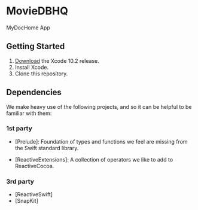 # MovieDBHQ

MyDocHome App

## Getting Started

1. [Download](https://developer.apple.com/xcode/download/) the Xcode 10.2 release.
1. Install Xcode.
1. Clone this repository.  

## Dependencies

We make heavy use of the following projects, and so it can be helpful to be
familiar with them:

### 1st party

* [Prelude]: 
Foundation of types and functions we feel are missing from the Swift standard library.

* [ReactiveExtensions]:
A collection of operators we like to add to ReactiveCocoa.

### 3rd party

* [ReactiveSwift]
* [SnapKit]


